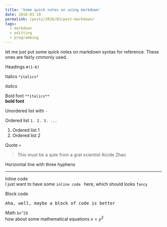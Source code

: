 ```yaml
---
title: 'Some quick notes on using markdown'
date: 2016-03-10
permalink: /posts/2016/03/post-markdown/
tags:
  - markdown
  - editting
  - programming
---
```

let me just put some quick notes on markdown syntax for reference. These ones are fairly cmmonly used. 

Headings `#(1-6)` <br/> 

Italics `*italics*`<br/> 

   *italics*

Bold font `**italics**` <br/> 
    **bold font**
 
Unordered list with `-` <br/> 

Ordered list `1. 2. 3. ...` <br/> 
1. Ordered list 1
2. Ordered list 2

Quote  `>` <br/> 

> This must be a qute from a grat scientist Alcide Zhao

Horizontal line with three hyphens <br/> 

---

Inline code <br/> 
I just want to have some `inline code ` here, which should looks `fancy`

Block code
<pre>
Aha, well, maybe a block of code is better
</pre>

Math `$x^2$` <br/> 
how about some mathematical equations $x=y^2$
